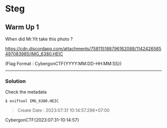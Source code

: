 ﻿# Steg

## Warm Up 1

When did Mr.Yit take this photo ?

https://cdn.discordapp.com/attachments/758115188796162088/1142426585497083985/IMG_6380.HEIC

(Flag Format : CybergonCTF{YYYY:MM:DD-HH:MM:SS})

---

### Solution

Check the metadata

`$ exiftool IMG_6380.HEIC `

> Create Date        : 2023:07:31 10:14:57.296+07:00

CybergonCTF{2023:07:31-10:14:57}